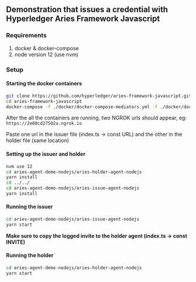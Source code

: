 ## Demonstration that issues a credential with Hyperledger Aries Framework Javascript

### Requirements

1. docker & docker-compose
2. node version 12 (use nvm)

### Setup

#### Starting the docker containers

```sh
git clone https://github.com/hyperledger/aries-framework-javascript.git
cd aries-framework-javascript
docker-compose -f ./docker/docker-compose-mediators.yml -f ./docker/docker-compose-mediators-ngrok.yml up
```

After the all the containers are running, two NGROK urls should appear, eg: `https://2e08cd27502a.ngrok.io`

Paste one url in the issuer file (index.ts -> const URL) and the other in the holder file (same location)

#### Setting up the issuer and holder

```sh
nvm use 12
cd aries-agent-demo-nodejs/aries-holder-agent-nodejs
yarn install
cd ../../
cd aries-agent-demo-nodejs/aries-issue-agent-nodejs
yarn install
```

#### Running the issuer

```sh
cd aries-agent-demo-nodejs/aries-issue-agent-nodejs
yarn start
```

<b>Make sure to copy the logged invite to the holder agent (index.ts -> const INVITE)</b>

#### Running the holder

```sh
cd aries-agent-demo-nodejs/aries-holder-agent-nodejs
yarn start
```
